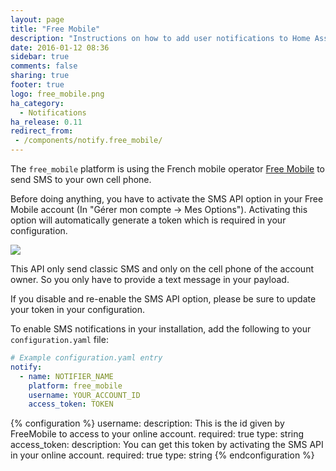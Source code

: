 ```yaml
---
layout: page
title: "Free Mobile"
description: "Instructions on how to add user notifications to Home Assistant."
date: 2016-01-12 08:36
sidebar: true
comments: false
sharing: true
footer: true
logo: free_mobile.png
ha_category:
  - Notifications
ha_release: 0.11
redirect_from:
 - /components/notify.free_mobile/
---
```


The `free_mobile` platform is using the French mobile operator [Free Mobile](http://mobile.free.fr/) to send SMS to your own cell phone. 

Before doing anything, you have to activate the SMS API option in your Free Mobile account (In "Gérer mon compte -> Mes Options"). Activating this option will automatically generate a token which is required in your configuration.

<p class='img'>
<img src='/images/components/free_mobile/token.png' />
</p>

This API only send classic SMS and only on the cell phone of the account owner. So you only have to provide a text message in your payload.

<p class='note warning'>
If you disable and re-enable the SMS API option, please be sure to update your token in your configuration.
</p>

To enable SMS notifications in your installation, add the following to your `configuration.yaml` file:

```yaml
# Example configuration.yaml entry
notify:
  - name: NOTIFIER_NAME
    platform: free_mobile
    username: YOUR_ACCOUNT_ID
    access_token: TOKEN
```

{% configuration %}
username:
  description: This is the id given by FreeMobile to access to your online account.
  required: true
  type: string
access_token:
  description: You can get this token by activating the SMS API in your online account.
  required: true
  type: string
{% endconfiguration %}
